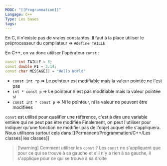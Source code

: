 ```yaml
---
MOOC: "[[Programmation]]"
Langage: C++
Type: Les bases
tags:
---
```

En C, il n'existe pas de vraies constantes. Il faut à la place utiliser le préprocesseur du compilateur
⇒ `#define TAILLE`

En C++, on va donc utiliser l'opérateur `const` :
```cpp
const int TAILLE = 5;
const double PI = 3.14;
const char MESSAGE[] = "Hello World"
```

- `const int *p` ⇒ Le pointeur est modifiable mais la valeur pointée ne l'est pas
- `int * const p` ⇒ Le pointeur n'est pas modifiable mais la valeur pointée si
- `const int * const p` ⇒ Ni le pointeur, ni la valeur ne peuvent être modifiées

`const` est utilisé pour qualifier une référence, c'est à dire une variable entière qui ne peut pas être modifiée
Finalement, on peut l'utiliser pour indiquer qu'une fonction ne modifier pas de l'objet auquel elle s'appliquera. Nous utilisons surtout cela dans [[Permanent/Programmation/C++/Les classes| les classes]]

>[!warning] Comment utiliser les `const` ?
>Les `const` ne s'appliquent que pour ce qui se trouve à sa gauche et s'il n'y a rien à sa gauche, il s'applique pour ce qui se trouve à sa droite